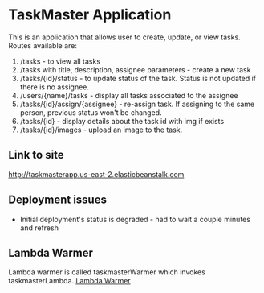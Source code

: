 # TaskMaster Application
This is an application that allows user to create, update, or view tasks. Routes available are:
1. /tasks - to view all tasks
2. /tasks with title, description, assignee parameters - create a new task
3. /tasks/{id}/status - to update status of the task. Status is not updated if there is no assignee.
4. /users/{name}/tasks - display all tasks associated to the assignee
5. /tasks/{id}/assign/{assignee} - re-assign task. If assigning to the same person, previous status won't be changed.
6. /tasks/{id} - display details about the task id with img if exists
7. /tasks/{id}/images - upload an image to the task.

## Link to site
http://taskmasterapp.us-east-2.elasticbeanstalk.com


## Deployment issues
* Initial deployment's status is degraded - had to wait a couple minutes and refresh

## Lambda Warmer
Lambda warmer is called taskmasterWarmer which invokes taskmasterLambda.
[Lambda Warmer](./warmer)
